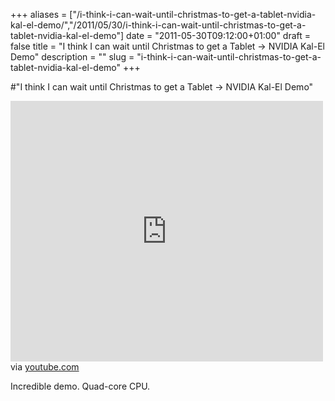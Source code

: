 +++
aliases = ["/i-think-i-can-wait-until-christmas-to-get-a-tablet-nvidia-kal-el-demo/","/2011/05/30/i-think-i-can-wait-until-christmas-to-get-a-tablet-nvidia-kal-el-demo"]
date = "2011-05-30T09:12:00+01:00"
draft = false
title = "I think I can wait until Christmas to get a Tablet -> NVIDIA Kal-El Demo"
description = ""
slug = "i-think-i-can-wait-until-christmas-to-get-a-tablet-nvidia-kal-el-demo"
+++

#"I think I can wait until Christmas to get a Tablet -> NVIDIA Kal-El Demo"


 <div class="posterous_bookmarklet_entry">
 <iframe allowfullscreen="true" src="http://www.youtube.com/embed/eBvaDtshLY8" frameborder="0" height="417" width="500"></iframe>

<div class="posterous_quote_citation">via <a href="http://www.youtube.com/watch?v=eBvaDtshLY8&amp;feature=player_embedded">youtube.com</a></div>
 <p>Incredible demo. Quad-core CPU.</p></div>
 